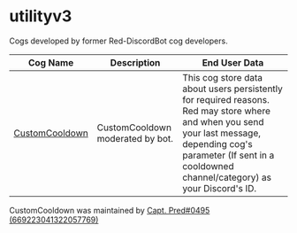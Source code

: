 # utilityv3
Cogs developed by former Red-DiscordBot cog developers. 

| Cog Name | Description | End User Data |
| --- | --- | --- |
| [CustomCooldown](https://github.com/Jacob-1999/utilityv3/tree/main/customcooldown) | CustomCooldown moderated by bot. | This cog store data about users persistently for required reasons. Red may store where and when you send your last message, depending cog's parameter (If sent in a cooldowned channel/category) as your Discord's ID.

CustomCooldown was maintained by [Capt. Pred#0495 (669223041322057769)](https://github.com/Predeactor)
